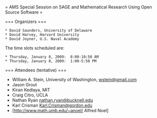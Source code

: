 = AMS Special Session on SAGE and Mathematical Research Using Open Source Software =

=== Organizers ===

    * David Saunders, University of Delaware
    * David Harvey, Harvard University
    * David Joyner, U.S. Naval Academy 

The time slots scheduled are: 
  
    * Thursday, January 8, 2009:  8:00-10:50 AM
    * Thursday, January 8, 2009:  1:00-5:50 PM

=== Attendees (tentative) ===

 * William A. Stein, University of Washington, wstein@gmail.com
 * Jason Grout
 * Kiran Kedlaya, MIT
 * Craig Citro, UCLA
 * Nathan Ryan <nathan.ryan@bucknell.edu>
 * Karl Crisman <Karl.Crisman@gordon.edu>
 * [http://www.math.umb.edu/~anoel/ Alfred Noel]

